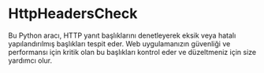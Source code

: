 # HttpHeadersCheck
 Bu Python aracı, HTTP yanıt başlıklarını denetleyerek eksik veya hatalı yapılandırılmış başlıkları tespit eder. Web uygulamanızın güvenliği ve performansı için kritik olan bu başlıkları kontrol eder ve düzeltmeniz için size yardımcı olur.
